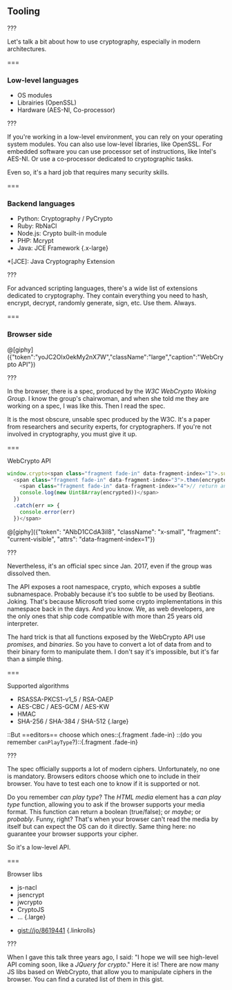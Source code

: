 <!--{section^1: data-breadcrumb="Tooling"}-->

<!--{.interleaf data-background-image="/img/unsplash/617456.jpg"}-->
<!-- Photo by Lachlan Donald on Unsplash -->

## Tooling

???

Let's talk a bit about how to use cryptography, especially in modern architectures.

===

### Low-level languages

- OS modules
- Librairies (OpenSSL)
- Hardware (AES-NI, Co-processor)

???

If you're working in a low-level environment, you can rely on your operating system modules. You can also use low-level libraries, like OpenSSL. For embedded software you can use processor set of instructions, like Intel's AES-NI. Or use a co-processor dedicated to cryptographic tasks.

Even so, it's a hard job that requires many security skills.

===

### Backend languages

- Python: Cryptography / PyCrypto
- Ruby: RbNaCl
- Node.js: Crypto built-in module
- PHP: Mcrypt
- Java: JCE Framework
{.x-large}

*[JCE]: Java Cryptography Extension

???

For advanced scripting languages, there's a wide list of extensions dedicated to cryptography. They contain everything you need to hash, encrypt, decrypt, randomly generate, sign, etc. Use them. Always.

===

### Browser side

@[giphy]({"token":"yoJC2Olx0ekMy2nX7W","className":"large","caption":"WebCrypto API"})

???

In the browser, there is a spec, produced by the _W3C WebCrypto Woking Group_. I know the group's chairwoman, and when she told me they are working on a spec, I was like this. Then I read the spec.

It is the most obscure, unsable spec produced by the W3C. It's a paper from researchers and security experts, for cryptographers. If you're not involved in cryptography, you must give it up.

===

WebCrypto API

```js
window.crypto<span class="fragment fade-in" data-fragment-index="1">.subtle</span><span class="fragment fade-in" data-fragment-index="2">.encrypt(/* ... */)</span>
  <span class="fragment fade-in" data-fragment-index="3">.then(encrypted => {
    <span class="fragment fade-in" data-fragment-index="4">// return an ArrayBuffer containing the encrypted data
    console.log(new Uint8Array(encrypted))</span>
  })
  .catch(err => {
    console.error(err)
  })</span>
```

@[giphy]({"token": "ANbD1CCdA3iI8", "className": "x-small", "fragment": "current-visible", "attrs": "data-fragment-index=1"})

???

Nevertheless, it's an official spec since Jan. 2017, even if the group was dissolved then.

The API exposes a root namespace, crypto, which exposes a subtle subnamespace. Probably because it's too subtle to be used by Beotians. Joking. That's because Microsoft tried some crypto implementations in this namespace back in the days.  And you know. We, as web developers, are the only ones that ship code compatible with more than 25 years old interpreter.

The hard trick is that all functions exposed by the WebCrypto API use _promises_, and _binaries_. So you have to convert a lot of data from and to their binary form to manipulate them. I don't say it's impossible, but it's far than a simple thing.

===

Supported algorithms

- RSASSA-PKCS1-v1_5 / RSA-OAEP
- AES-CBC / AES-GCM / AES-KW
- HMAC
- SHA-256 / SHA-384 / SHA-512
{.large}

::But ==editors== choose which ones::{.fragment .fade-in} ::(do you remember `canPlayType`?)::{.fragment .fade-in}

???

The spec officially supports a lot of modern ciphers. Unfortunately, no one is mandatory. Browsers editors choose which one to include in their browser. You have to test each one to know if it is supported or not.

Do you remember _can play type_? The _HTML media_ element has a _can play type_ function, allowing you to ask if the browser supports your media format. This function can return a boolean (true/false); or _maybe_; or _probably_. Funny, right? That's when your browser can't read the media by itself but can expect the OS can do it directly. Same thing here: no guarantee your browser supports your cipher.

So it's a low-level API.

===

Browser libs

- js-nacl
- jsencrypt
- jwcrypto
- CryptoJS
- ...
{.large}

<!-- -->
- [gist://jo/8619441](https://gist.github.com/)
{.linkrolls}

???

When I gave this talk three years ago, I said: "I hope we will see high-level API coming soon, like a _JQuery for crypto_." Here it is! There are now many JS libs based on WebCrypto, that allow you to manipulate ciphers in the browser. You can find a curated list of them in this gist.
